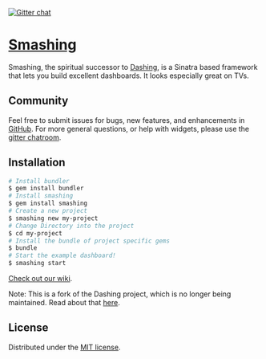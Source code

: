 [![Gitter chat](https://badges.gitter.im/smashing.png)](https://gitter.im/Smashing)

# [Smashing](https://github.com/dashing-io/smashing/wiki)

Smashing, the spiritual successor to [Dashing](https://github.com/Shopify/dashing), is a Sinatra based framework that lets you build excellent dashboards. It looks especially great on TVs.

## Community

Feel free to submit issues for bugs, new features, and enhancements in [GitHub](https://github.com/SmashingDashboard/smashing/issues). For more general questions, or help with widgets, please use the [gitter chatroom](https://gitter.im/Smashing).

## Installation

```bash
# Install bundler
$ gem install bundler
# Install smashing
$ gem install smashing
# Create a new project
$ smashing new my-project
# Change Directory into the project
$ cd my-project
# Install the bundle of project specific gems
$ bundle
# Start the example dashboard!
$ smashing start
```

[Check out our wiki](https://github.com/SmashingDashboard/smashing/wiki).

Note: This is a fork of the Dashing project, which is no longer being maintained. Read about that [here](https://github.com/Shopify/dashing/issues/711).

## License
Distributed under the [MIT license](MIT-LICENSE).
